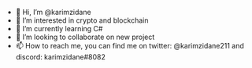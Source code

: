 - 👋 Hi, I’m @karimzidane
- 👀 I’m interested in crypto and blockchain
- 🌱 I’m currently learning C# 
- 💞️ I’m looking to collaborate on new project 
- 📫 How to reach me, you can find me on twitter: @karimzidane211 and discord: karimzidane#8082

<!---
karimzidane/karimzidane is a ✨ special ✨ repository because its `README.md` (this file) appears on your GitHub profile.
You can click the Preview link to take a look at your changes.
--->
